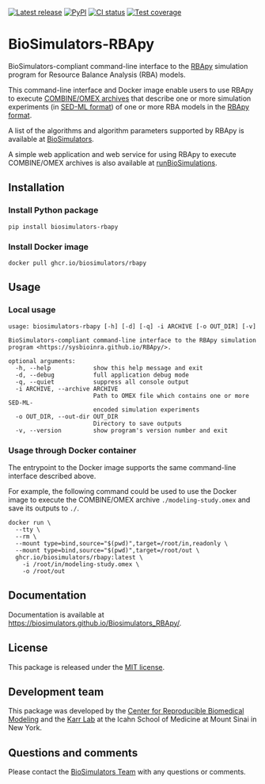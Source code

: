 [![Latest release](https://img.shields.io/github/v/tag/biosimulators/Biosimulators_RBApy)](https://github.com/biosimulations/Biosimulators_RBApy/releases)
[![PyPI](https://img.shields.io/pypi/v/biosimulators_rbapy)](https://pypi.org/project/biosimulators_rbapy/)
[![CI status](https://github.com/biosimulators/Biosimulators_RBApy/workflows/Continuous%20integration/badge.svg)](https://github.com/biosimulators/Biosimulators_RBApy/actions?query=workflow%3A%22Continuous+integration%22)
[![Test coverage](https://codecov.io/gh/biosimulators/Biosimulators_RBApy/branch/dev/graph/badge.svg)](https://codecov.io/gh/biosimulators/Biosimulators_RBApy)

# BioSimulators-RBApy
BioSimulators-compliant command-line interface to the [RBApy](https://sysbioinra.github.io/RBApy/) simulation program for Resource Balance Analysis (RBA) models.

This command-line interface and Docker image enable users to use RBApy to execute [COMBINE/OMEX archives](https://combinearchive.org/) that describe one or more simulation experiments (in [SED-ML format](https://sed-ml.org)) of one or more RBA models in the [RBApy format](https://sysbioinra.github.io/RBApy/usage.html).

A list of the algorithms and algorithm parameters supported by RBApy is available at [BioSimulators](https://biosimulators.org/simulators/rbapy).

A simple web application and web service for using RBApy to execute COMBINE/OMEX archives is also available at [runBioSimulations](https://run.biosimulations.org).

## Installation

### Install Python package
```
pip install biosimulators-rbapy
```

### Install Docker image
```
docker pull ghcr.io/biosimulators/rbapy
```

## Usage

### Local usage
```
usage: biosimulators-rbapy [-h] [-d] [-q] -i ARCHIVE [-o OUT_DIR] [-v]

BioSimulators-compliant command-line interface to the RBApy simulation program <https://sysbioinra.github.io/RBApy/>.

optional arguments:
  -h, --help            show this help message and exit
  -d, --debug           full application debug mode
  -q, --quiet           suppress all console output
  -i ARCHIVE, --archive ARCHIVE
                        Path to OMEX file which contains one or more SED-ML-
                        encoded simulation experiments
  -o OUT_DIR, --out-dir OUT_DIR
                        Directory to save outputs
  -v, --version         show program's version number and exit
```

### Usage through Docker container
The entrypoint to the Docker image supports the same command-line interface described above.

For example, the following command could be used to use the Docker image to execute the COMBINE/OMEX archive `./modeling-study.omex` and save its outputs to `./`.

```
docker run \
  --tty \
  --rm \
  --mount type=bind,source="$(pwd)",target=/root/in,readonly \
  --mount type=bind,source="$(pwd)",target=/root/out \
  ghcr.io/biosimulators/rbapy:latest \
    -i /root/in/modeling-study.omex \
    -o /root/out
```

## Documentation
Documentation is available at https://biosimulators.github.io/Biosimulators_RBApy/.

## License
This package is released under the [MIT license](LICENSE).

## Development team
This package was developed by the [Center for Reproducible Biomedical Modeling](http://reproduciblebiomodels.org) and the [Karr Lab](https://www.karrlab.org) at the Icahn School of Medicine at Mount Sinai in New York.

## Questions and comments
Please contact the [BioSimulators Team](mailto:info@biosimulators.org) with any questions or comments.
